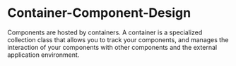 Container-Component-Design
==========================

Components are hosted by containers. A container is a specialized collection class that allows you to track your components,
and manages the interaction of your components with other components and the external application environment.
